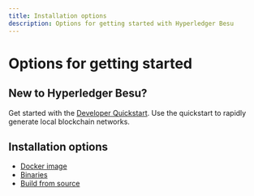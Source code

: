 ```yaml
---
title: Installation options
description: Options for getting started with Hyperledger Besu
---
```


# Options for getting started

## New to Hyperledger Besu?

Get started with the [Developer Quickstart](../../tutorials/Developer-Quickstart.md).
Use the quickstart to rapidly generate local blockchain networks.

## Installation options

* [Docker image](run-docker-image.md)
* [Binaries](binary-distribution.md)
* [Build from source](Build-from-source.md)

